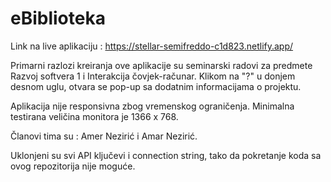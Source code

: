 # eBiblioteka

Link na live aplikaciju : https://stellar-semifreddo-c1d823.netlify.app/

Primarni razlozi kreiranja ove aplikacije su seminarski radovi za predmete Razvoj softvera 1 i Interakcija čovjek-računar.
Klikom na "?" u donjem desnom uglu, otvara se pop-up sa dodatnim informacijama o projektu.

Aplikacija nije responsivna zbog vremenskog ograničenja.
Minimalna testirana veličina monitora je 1366 x 768.

Članovi tima su : Amer Nezirić i Amar Nezirić.

Uklonjeni su svi API ključevi i connection string, tako da pokretanje koda sa ovog repozitorija nije moguće.
